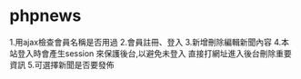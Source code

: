 # phpnews


1.用ajax檢查會員名稱是否用過
2.會員註冊、登入
3.新增刪除編輯新聞內容
4.本站登入時會產生session
來保護後台,以避免未登入
直接打網址進入後台刪除重要資訊
5.可選擇新聞是否要發佈
